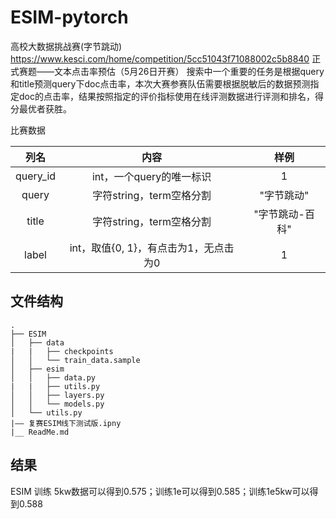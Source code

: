 # ESIM-pytorch
高校大数据挑战赛(字节跳动)
https://www.kesci.com/home/competition/5cc51043f71088002c5b8840
正式赛题——文本点击率预估（5月26日开赛）
       搜索中一个重要的任务是根据query和title预测query下doc点击率，本次大赛参赛队伍需要根据脱敏后的数据预测指定doc的点击率，结果按照指定的评价指标使用在线评测数据进行评测和排名，得分最优者获胜。

比赛数据

| 列名 | 内容 | 样例 |
| :----: | :----: | :----: |
| query_id | int，一个query的唯一标识 | 1 |
| query | 字符string，term空格分割 | "字节跳动" |
| title | 字符string，term空格分割 | "字节跳动-百科" |
| label | int，取值{0, 1}，有点击为1，无点击为0 | 1 |


## 文件结构
```
.
├── ESIM
│   ├── data
|   |   ├── checkpoints
│   │   └── train_data.sample
│   ├── esim
│   │   ├── data.py
|   |   ├── utils.py
│   │   ├── layers.py
│   │   └── models.py
│   └── utils.py
|—— 复赛ESIM线下测试版.ipny
|__ ReadMe.md
```
## 结果

ESIM 训练 5kw数据可以得到0.575；训练1e可以得到0.585；训练1e5kw可以得到0.588
